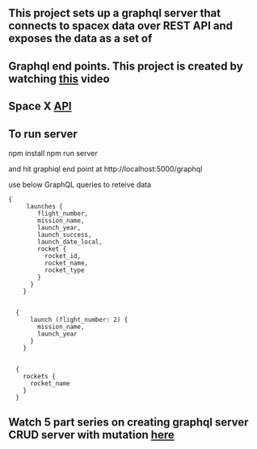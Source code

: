 ## This project sets up a graphql server that connects to spacex data over REST API and exposes the data as a set of 
## Graphql end points. This project is created by watching [this](https://www.youtube.com/watch?v=SEMTj8w04Z8) video 
## Space X [API](https://docs.spacexdata.com/?version=latest#bc65ba60-decf-4289-bb04-4ca9df01b9c1)

## To run server

npm install
npm run server

and hit graphiql end point at http://localhost:5000/graphql

use below GraphQL queries to reteive data

```
{
     launches {
        flight_number,
        mission_name,
        launch_year,
        launch_success,
        launch_date_local,
        rocket {
          rocket_id,
          rocket_name,
          rocket_type
        }
      }
    }


  {
      launch (flight_number: 2) {
        mission_name,
        launch_year
      }
    }


  {
  	rockets {
      rocket_name
    }
  }
```

## Watch 5 part series on creating graphql server CRUD server with mutation [here](https://www.youtube.com/watch?v=PEcJxkylcRM)

